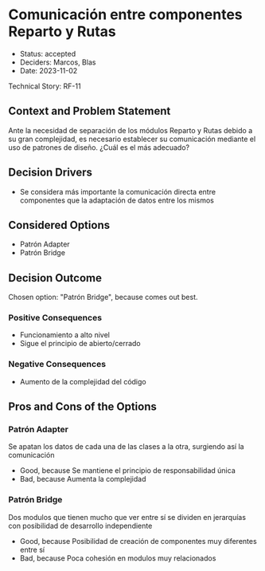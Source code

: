 # Comunicación entre componentes Reparto y Rutas

* Status: accepted
* Deciders: Marcos, Blas
* Date: 2023-11-02

Technical Story: RF-11

## Context and Problem Statement

Ante la necesidad de separación de los módulos Reparto y Rutas debido a su gran complejidad, es necesario establecer su comunicación mediante el uso de patrones de diseño. ¿Cuál es el más adecuado?

## Decision Drivers

* Se considera más importante la comunicación directa entre componentes que la adaptación de datos entre los mismos

## Considered Options

* Patrón Adapter
* Patrón Bridge

## Decision Outcome

Chosen option: "Patrón Bridge", because comes out best.

### Positive Consequences

* Funcionamiento a alto nivel
* Sigue el principio de abierto/cerrado

### Negative Consequences

* Aumento de la complejidad del código

## Pros and Cons of the Options

### Patrón Adapter

Se apatan los datos de cada una de las clases a la otra, surgiendo así la comunicación

* Good, because Se mantiene el principio de responsabilidad única
* Bad, because Aumenta la complejidad

### Patrón Bridge

Dos modulos que tienen mucho que ver entre sí se dividen en jerarquías con posibilidad de desarrollo independiente

* Good, because Posibilidad de creación de componentes muy diferentes entre sí
* Bad, because Poca cohesión en modulos muy relacionados
